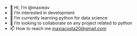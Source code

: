 - 👋 Hi, I’m @maxieav
- 👀 I’m interested in development
- 🌱 I’m currently learning python for data science
- 💞️ I’m looking to collaborate on any project related to python
- 📫 How to reach me maxiacosta20@gmail.com
